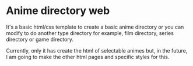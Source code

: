 # Anime directory web

It's a basic html/css template to create a basic anime directory or you can modify to do another type directory for example, film directory, series directory or game directory.

Currently, only it has create the html of selectable animes but, in the future, I am going to make the other html pages and specific styles for this.
